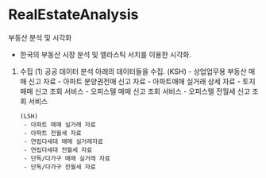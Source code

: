 # RealEstateAnalysis
부동산 분석 및 시각화
- 한국의 부동산 시장 분석 및 엘라스틱 서치를 이용한 시각화.


1. 수집
 (1) 공공 데이터 분석 
       아래의 데이터들을 수집.
        (KSH)
        - 상업업무용 부동산 매매 신고 자료
        - 아파트 분양권전매 신고 자료
        - 아파트매매 실거래 상세 자료
        - 토지 매매 신고 조회 서비스
        - 오피스텔 매매 신고 조회 서비스
        - 오피스텔 전월세 신고 조회 서비스
        
       (LSH)
        - 아파트 매매 실거래 자료
        - 아파트 전월세 자료
        - 연립다세대 매매 실거래자료
        - 연립다세대 전월세 자료
        - 단독/다가구 매매 실거래 자료
        - 단독/다가구 전월세 자료

